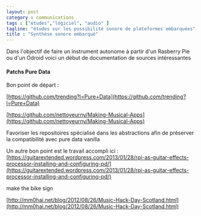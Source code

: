 ```yaml
---
layout: post  
category : communications  
tags : ["études","logiciel", "audio" ]  
tagline: "études sur les possibilité sonore de plateformes embarquées"  
title : "Synthèse sonore embarqué"
---
```



Dans l'objectif de faire un instrument autonome à partir d'un Rasberry Pie ou d'un Odroid voici un début de documentation de sources intéressantes

#### Patchs Pure Data

Bon point de départ : 

[https://github.com/trending?l=Pure+Data](https://github.com/trending?l=Pure+Data)


[https://github.com/nettoyeurny/Making-Musical-Apps](https://github.com/nettoyeurny/Making-Musical-Apps)



Favoriser les repositoires spécialisé dans les abstractions afin de préserver la compatibilité avec pure data vanilla 


Un autre bon point est le travail accompli ici : 
[https://guitarextended.wordpress.com/2013/01/28/rpi-as-guitar-effects-processor-installing-and-configuring-pd/](https://guitarextended.wordpress.com/2013/01/28/rpi-as-guitar-effects-processor-installing-and-configuring-pd/)
 


make the bike sign

[http://mm0hai.net/blog/2012/08/26/Music-Hack-Day-Scotland.html](http://mm0hai.net/blog/2012/08/26/Music-Hack-Day-Scotland.html)